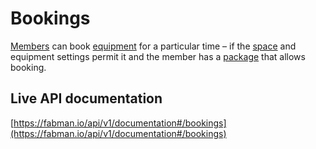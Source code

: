 # Bookings

[Members](members.md) can book [equipment](equipment.md) for a particular time – if the [space](space.md) and equipment settings permit it and the member has a [package](packages.md) that allows booking.

## Live API documentation
[https://fabman.io/api/v1/documentation#/bookings](https://fabman.io/api/v1/documentation#/bookings)